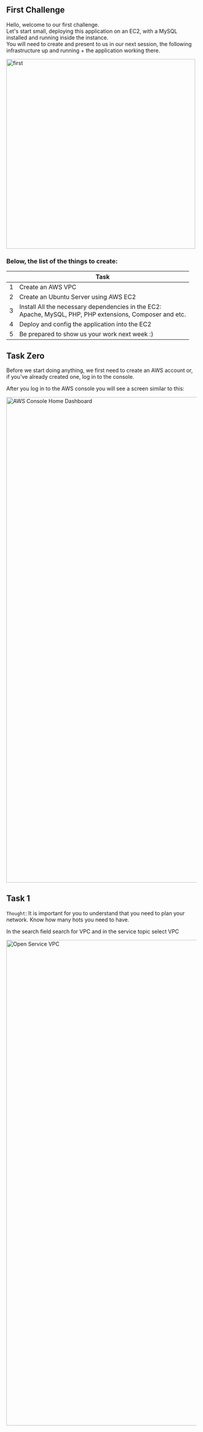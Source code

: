 ## First Challenge

Hello, welcome to our first challenge.\
Let's start small, deploying this application on an EC2, with a MySQL installed and running inside the instance.\
You will need to create and present to us in our next session, the following infrastructure up and running + the application working there.

<img src="./assets/challenge_1.png" alt="first" width="500"/>



### Below, the list of the things to create:

|  | Task |
|------|-------------|
|1|Create an AWS VPC|
|2|Create an Ubuntu Server using AWS EC2|
|3|Install All the necessary dependencies in the EC2: <br> Apache, MySQL, PHP, PHP extensions, Composer and etc.|
|4|Deploy and config the application into the EC2|
|5|Be prepared to show us your work next week :)|


## Task Zero

Before we start doing anything, we first need to create an AWS account or, if you've already created one, log in to the console.

After you log in to the AWS console you will see a screen similar to this:

<img width="1280" alt="AWS Console Home Dashboard" src="https://user-images.githubusercontent.com/126138988/220831670-99f21c25-cee9-46a0-8683-020526e93303.png">


## Task 1

`Thought`: It is important for you to understand that you need to plan your network. Know how many hots you need to have.

In the search field search for VPC and in the service topic select VPC

<img width="1280" alt="Open Service VPC" src="https://user-images.githubusercontent.com/126138988/220832622-74729542-57ce-4a7f-9666-f464181234ee.png">


